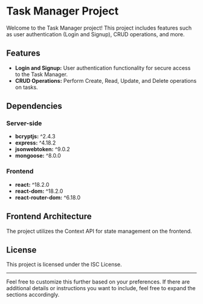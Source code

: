 # Task Manager Project

Welcome to the Task Manager project! This project includes features such as user authentication (Login and Signup), CRUD operations, and more.

## Features
- **Login and Signup:** User authentication functionality for secure access to the Task Manager.
- **CRUD Operations:** Perform Create, Read, Update, and Delete operations on tasks.

## Dependencies

### Server-side
- **bcryptjs:** ^2.4.3
- **express:** ^4.18.2
- **jsonwebtoken:** ^9.0.2
- **mongoose:** ^8.0.0

### Frontend
- **react:** ^18.2.0
- **react-dom:** ^18.2.0
- **react-router-dom:** ^6.18.0

## Frontend Architecture

The project utilizes the Context API for state management on the frontend.

## License

This project is licensed under the ISC License.

---

Feel free to customize this further based on your preferences. If there are additional details or instructions you want to include, feel free to expand the sections accordingly.
